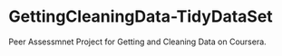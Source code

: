 GettingCleaningData-TidyDataSet
===============================

Peer Assessmnet Project for Getting and Cleaning Data on Coursera.
